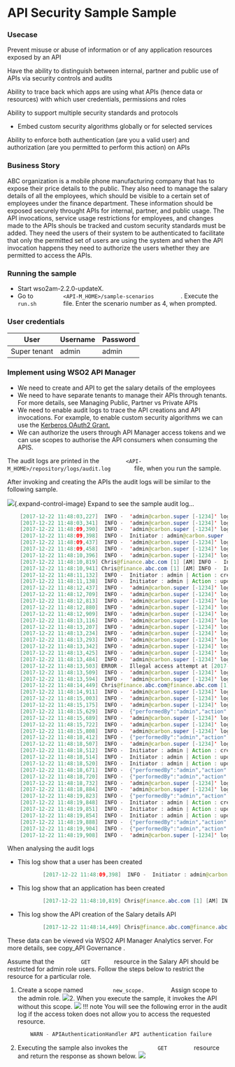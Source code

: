 # API Security Sample Sample

### Usecase

Prevent misuse or abuse of information or of any application resources exposed by an API

Have the ability to distinguish between internal, partner and public use of APIs via security controls and audits

Ability to trace back which apps are using what APIs (hence data or resources) with which user credentials, permissions and roles

Ability to support multiple security standards and protocols

-   Embed custom security algorithms globally or for selected services

Ability to enforce both authentication (are you a valid user) and authorization (are you permitted to perform this action) on APIs

### Business Story

ABC organization is a mobile phone manufacturing company that has to expose their price details to the public. They also need to manage the salary details of all the employees, which should be visible to a certain set of employees under the finance department. These information should be exposed securely throught APIs for internal, partner, and public usage. The API invocations, service usage restrictions for employees, and changes made to the APIs shouls be tracked and custom security standards must be added. They need the users of their system to be authenticated to facilitate that only the permitted set of users are using the system and when the API invocation happens they need to authorize the users whether they are permitted to access the APIs.

### Running the sample

-   Start wso2am-2.2.0-updateX.
-   Go to `          <API-M_HOME>/sample-scenarios         ` . Execute the `          run.sh         ` file. Enter the scenario number as 4, when prompted.

### User credentials

| User         | Username | Password |
|--------------|----------|----------|
| Super tenant | admin    | admin    |

### Implement using WSO2 API Manager

-   We need to create and API to get the salary details of the employees
-   We need to have separate tenants to manage their APIs through tenants. For more details, see Managing Public, Partner vs Private APIs
-   We need to enable audit logs to trace the API creations and API invocations.
    For example, to enable custom security algorithms we can use the [Kerberos OAuth2 Grant.](https://docs.wso2.com/display/AM260/Kerberos+OAuth2+Grant)
-   We can authorize the users through API Manager access tokens and we can use scopes to authorise the API consumers when consuming the APIS.

The audit logs are printed in the `         <API-M_HOME>/repository/logs/audit.log        ` file, when you run the sample.

After invoking and creating the APIs the audit logs will be similar to the following sample.

![](images/icons/grey_arrow_down.png){.expand-control-image} Expand to see the sample audit log...

``` java
    [2017-12-22 11:48:03,227]  INFO -  'admin@carbon.super [-1234]' logged in at [2017-12-22 11:48:03,226+0530]
    [2017-12-22 11:48:03,341]  INFO -  'admin@carbon.super [-1234]' logged in at [2017-12-22 11:48:03,339+0530]
    [2017-12-22 11:48:09,390]  INFO -  'admin@carbon.super [-1234]' logged in at [2017-12-22 11:48:09,389+0530]
    [2017-12-22 11:48:09,398]  INFO -  Initiator : admin@carbon.super | Action : Add User | Target : tom | Data : { Roles :Internal/subscriber, } | Result : Success
    [2017-12-22 11:48:09,437]  INFO -  'admin@carbon.super [-1234]' logged in at [2017-12-22 11:48:09,436+0530]
    [2017-12-22 11:48:09,458]  INFO -  'admin@carbon.super [-1234]' logged in at [2017-12-22 11:48:09,457+0530]
    [2017-12-22 11:48:10,396]  INFO -  'admin@carbon.super [-1234]' logged in at [2017-12-22 11:48:10,395+0530]
    [2017-12-22 11:48:10,819] Chris@finance.abc.com [1] [AM] INFO -  Initiator : Chris | Action : create | Target : 0 | Data : { Chris_Integration_Test_App } | Result : Success
    [2017-12-22 11:48:10,941] Chris@finance.abc.com [1] [AM] INFO -  Initiator : Chris | Action : update | Target : 1 | Data : { Chris_Integration_Test_App } | Result : Success
    [2017-12-22 11:48:11,132]  INFO -  Initiator : admin | Action : create | Target : 0 | Data : { admin_Integration_Test_App } | Result : Success
    [2017-12-22 11:48:11,138]  INFO -  Initiator : admin | Action : update | Target : 2 | Data : { admin_Integration_Test_App } | Result : Success
    [2017-12-22 11:48:12,437]  INFO -  'admin@carbon.super [-1234]' logged in at [2017-12-22 11:48:12,436+0530]
    [2017-12-22 11:48:12,709]  INFO -  'admin@carbon.super [-1234]' logged in at [2017-12-22 11:48:12,709+0530]
    [2017-12-22 11:48:12,813]  INFO -  'admin@carbon.super [-1234]' logged in at [2017-12-22 11:48:12,813+0530]
    [2017-12-22 11:48:12,880]  INFO -  'admin@carbon.super [-1234]' logged in at [2017-12-22 11:48:12,879+0530]
    [2017-12-22 11:48:12,909]  INFO -  'admin@carbon.super [-1234]' logged in at [2017-12-22 11:48:12,909+0530]
    [2017-12-22 11:48:13,116]  INFO -  'admin@carbon.super [-1234]' logged in at [2017-12-22 11:48:13,116+0530]
    [2017-12-22 11:48:13,207]  INFO -  'admin@carbon.super [-1234]' logged in at [2017-12-22 11:48:13,207+0530]
    [2017-12-22 11:48:13,234]  INFO -  'admin@carbon.super [-1234]' logged in at [2017-12-22 11:48:13,234+0530]
    [2017-12-22 11:48:13,293]  INFO -  'admin@carbon.super [-1234]' logged in at [2017-12-22 11:48:13,293+0530]
    [2017-12-22 11:48:13,342]  INFO -  'admin@carbon.super [-1234]' logged in at [2017-12-22 11:48:13,341+0530]
    [2017-12-22 11:48:13,425]  INFO -  'admin@carbon.super [-1234]' logged in at [2017-12-22 11:48:13,425+0530]
    [2017-12-22 11:48:13,484]  INFO -  'admin@carbon.super [-1234]' logged in at [2017-12-22 11:48:13,484+0530]
    [2017-12-22 11:48:13,503] ERROR -  Illegal access attempt at [2017-12-22 11:48:13,0502] from IP address 127.0.0.1 while trying to authenticate access to service EventProcessorAdminService
    [2017-12-22 11:48:13,509]  INFO -  'admin@carbon.super [-1234]' logged in at [2017-12-22 11:48:13,509+0530]
    [2017-12-22 11:48:13,594]  INFO -  'admin@carbon.super [-1234]' logged in at [2017-12-22 11:48:13,593+0530]
    [2017-12-22 11:48:14,449] Chris@finance.abc.com@finance.abc.com [1] [AM] INFO -  {"performedBy":"Chris","action":"created","typ":"API","info":"{\"provider\":\"Chris-AT-finance.abc.com\",\"name\":\"Salary_details_API\",\"context\":\"\\\/t\\\/finance.abc.com\\\/salaries\\\/1.0.0\",\"version\":\"1.0.0\"}"}
    [2017-12-22 11:48:14,911]  INFO -  'admin@carbon.super [-1234]' logged in at [2017-12-22 11:48:14,910+0530]
    [2017-12-22 11:48:15,003]  INFO -  'admin@carbon.super [-1234]' logged in at [2017-12-22 11:48:15,003+0530]
    [2017-12-22 11:48:15,175]  INFO -  'admin@carbon.super [-1234]' logged in at [2017-12-22 11:48:15,175+0530]
    [2017-12-22 11:48:15,629]  INFO -  {"performedBy":"admin","action":"created","typ":"API","info":"{\"provider\":\"admin\",\"name\":\"Mobile_stock_API\",\"context\":\"\\\/stocks\\\/1.0.0\",\"version\":\"1.0.0\"}"}
    [2017-12-22 11:48:15,689]  INFO -  'admin@carbon.super [-1234]' logged in at [2017-12-22 11:48:15,689+0530]
    [2017-12-22 11:48:15,722]  INFO -  'admin@carbon.super [-1234]' logged in at [2017-12-22 11:48:15,722+0530]
    [2017-12-22 11:48:15,808]  INFO -  'admin@carbon.super [-1234]' logged in at [2017-12-22 11:48:15,808+0530]
    [2017-12-22 11:48:18,412]  INFO -  {"performedBy":"admin","action":"created","typ":"Application","info":"{\"tier\":\"Unlimited\",\"name\":\"Application_one\",\"callbackURL\":null}"}
    [2017-12-22 11:48:18,507]  INFO -  'admin@carbon.super [-1234]' logged in at [2017-12-22 11:48:18,507+0530]
    [2017-12-22 11:48:18,512]  INFO -  Initiator : admin | Action : create | Target : 0 | Data : { admin_Application_one_PRODUCTION } | Result : Success
    [2017-12-22 11:48:18,514]  INFO -  Initiator : admin | Action : update | Target : 3 | Data : { admin_Application_one_PRODUCTION } | Result : Success
    [2017-12-22 11:48:18,520]  INFO -  Initiator : admin | Action : update | Target : 3 | Data : { admin_Application_one_PRODUCTION } | Result : Success
    [2017-12-22 11:48:18,671]  INFO -  {"performedBy":"admin","action":"updated","typ":"Application","info":"{\"Generated keys for application\":\"Application_one\"}"}
    [2017-12-22 11:48:18,720]  INFO -  {"performedBy":"admin","action":"created","typ":"Subscription","info":"{\"application_name\":\"Application_one\",\"tier\":\"Unlimited\",\"provider\":\"admin\",\"api_name\":\"Mobile_stock_API\",\"application_id\":2}"}
    [2017-12-22 11:48:18,732]  INFO -  'admin@carbon.super [-1234]' logged in at [2017-12-22 11:48:18,732+0530]
    [2017-12-22 11:48:18,884]  INFO -  'admin@carbon.super [-1234]' logged in at [2017-12-22 11:48:18,884+0530] from IP address
    [2017-12-22 11:48:19,823]  INFO -  {"performedBy":"admin","action":"created","typ":"Application","info":"{\"tier\":\"Unlimited\",\"name\":\"Application_two\",\"callbackURL\":null}"}
    [2017-12-22 11:48:19,848]  INFO -  Initiator : admin | Action : create | Target : 0 | Data : { admin_Application_two_PRODUCTION } | Result : Success
    [2017-12-22 11:48:19,851]  INFO -  Initiator : admin | Action : update | Target : 4 | Data : { admin_Application_two_PRODUCTION } | Result : Success
    [2017-12-22 11:48:19,854]  INFO -  Initiator : admin | Action : update | Target : 4 | Data : { admin_Application_two_PRODUCTION } | Result : Success
    [2017-12-22 11:48:19,888]  INFO -  {"performedBy":"admin","action":"updated","typ":"Application","info":"{\"Generated keys for application\":\"Application_two\"}"}
    [2017-12-22 11:48:19,904]  INFO -  {"performedBy":"admin","action":"created","typ":"Subscription","info":"{\"application_name\":\"Application_two\",\"tier\":\"Unlimited\",\"provider\":\"admin\",\"api_name\":\"Mobile_stock_API\",\"application_id\":3}"}
    [2017-12-22 11:48:19,908]  INFO -  'admin@carbon.super [-1234]' logged in at [2017-12-22 11:48:19,908+0530]
```

When analysing the audit logs

-   This log show that a user has been created

    ``` java
            [2017-12-22 11:48:09,398]  INFO -  Initiator : admin@carbon.super | Action : Add User | Target : tom | Data : { Roles :Internal/subscriber, } | Result : Success
    ```

-   This log show that an application has been created

    ``` java
            [2017-12-22 11:48:10,819] Chris@finance.abc.com [1] [AM] INFO -  Initiator : Chris | Action : create | Target : 0 | Data : { Chris_Integration_Test_App } | Result : Success
    ```

<!-- -->

-   This log show the API creation of the Salary details API

    ``` java
            [2017-12-22 11:48:14,449] Chris@finance.abc.com@finance.abc.com [1] [AM] INFO -  {"performedBy":"Chris","action":"created","typ":"API","info":"{\"provider\":\"Chris-AT-finance.abc.com\",\"name\":\"Salary_details_API\",\"context\":\"\\\/t\\\/finance.abc.com\\\/salaries\\\/1.0.0\",\"version\":\"1.0.0\"}"}
    ```

These data can be viewed via WSO2 API Manager Analytics server. For more details, see copy\_API Governance .

Assume that the `         GET        ` resource in the Salary API should be restricted for admin role users. Follow the steps below to restrict the resource for a particular role.

1.  Create a scope named `          new_scope.         ` Assign scope to the admin role. ![](https://lh6.googleusercontent.com/P4ixhA2IooMGlCyw1S0_QnmCFjcI8dPwk3LzArNRIr8rP5hC8FNr3IxkvAPUcYP36fQHWxWPHXysqGUqyea2z1_1gxxV6vAD57Wec6PNvfDZ0tHGM9oe1xypil9nnyrsRXBEL5yt)2.  When you execute the sample, it invokes the API without this scope. ![](https://lh3.googleusercontent.com/xZnDwHf4dbw4ynxUyOBEjYuG87X3nJ2DWsuApHWhW1KKTSbKHLP3YCDEIrqkD3oCezEjuJS4KtbDnbguTyOeTNTs9_YQ1wT5UXFS_BuEaTepB-wvdh8qz9rTEASBvtG6Y8-PSJ4p)
        !!! note
    You will see the following error in the audit log if the access token does not allow you to access the requested resource.

    ``` java
        WARN - APIAuthenticationHandler API authentication failure
    ```


3.  Executing the sample also invokes the `          GET         ` resource and return the response as shown below. ![](https://lh4.googleusercontent.com/a9GVqIUs62NnynUA9HpIy6WqU3xEW4Pr9kl_veTTrt89OquS4YHqHLMxBDUMy3o9qKCQwy90U3JjcRFcepETVejA7W9QJibEINQHPmRhuZdY97bTO4iFZLwhC7148fpXMjxcPgr8)

